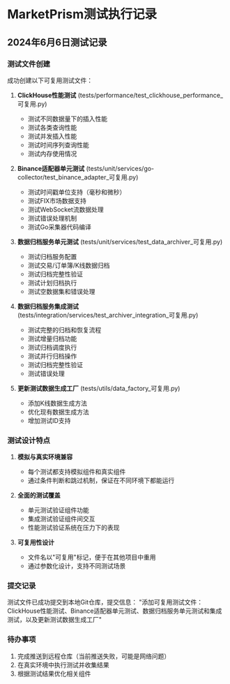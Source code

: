 # MarketPrism测试执行记录

## 2024年6月6日测试记录

### 测试文件创建

成功创建以下可复用测试文件：

1. **ClickHouse性能测试** (tests/performance/test_clickhouse_performance_可复用.py)
   - 测试不同数据量下的插入性能
   - 测试各类查询性能
   - 测试并发插入性能
   - 测试时间序列查询性能
   - 测试内存使用情况

2. **Binance适配器单元测试** (tests/unit/services/go-collector/test_binance_adapter_可复用.py)
   - 测试时间戳单位支持（毫秒和微秒）
   - 测试FIX市场数据支持
   - 测试WebSocket流数据处理
   - 测试错误处理机制
   - 测试Go采集器代码编译

3. **数据归档服务单元测试** (tests/unit/services/test_data_archiver_可复用.py)
   - 测试归档服务配置
   - 测试交易/订单簿/K线数据归档
   - 测试归档完整性验证
   - 测试计划归档执行
   - 测试空数据集和错误处理

4. **数据归档服务集成测试** (tests/integration/services/test_archiver_integration_可复用.py)
   - 测试完整的归档和恢复流程
   - 测试增量归档功能
   - 测试归档调度执行
   - 测试并行归档操作
   - 测试归档完整性验证
   - 测试错误处理

5. **更新测试数据生成工厂** (tests/utils/data_factory_可复用.py)
   - 添加K线数据生成方法
   - 优化现有数据生成方法
   - 增加测试ID支持

### 测试设计特点

1. **模拟与真实环境兼容**
   - 每个测试都支持模拟组件和真实组件
   - 通过条件判断和跳过机制，保证在不同环境下都能运行

2. **全面的测试覆盖**
   - 单元测试验证组件功能
   - 集成测试验证组件间交互
   - 性能测试验证系统在压力下的表现

3. **可复用性设计**
   - 文件名以"可复用"标记，便于在其他项目中重用
   - 通过参数化设计，支持不同测试场景

### 提交记录

测试文件已成功提交到本地Git仓库，提交信息：
"添加可复用测试文件：ClickHouse性能测试、Binance适配器单元测试、数据归档服务单元测试和集成测试，以及更新测试数据生成工厂"

### 待办事项

1. 完成推送到远程仓库（当前推送失败，可能是网络问题）
2. 在真实环境中执行测试并收集结果
3. 根据测试结果优化相关组件